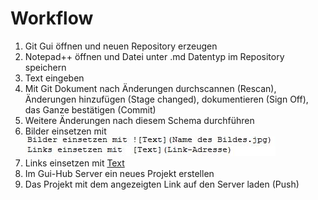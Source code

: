 # Workflow
1. Git Gui öffnen und neuen Repository erzeugen
1. Notepad++ öffnen und Datei unter .md Datentyp im Repository speichern
1. Text eingeben
1. Mit Git Dokument nach Änderungen durchscannen (Rescan), Änderungen hinzufügen (Stage changed), dokumentieren (Sign Off), das Ganze bestätigen (Commit)
1. Weitere Änderungen nach diesem Schema durchführen
1. Bilder einsetzen mit ![Text](Bilder_und_Links.JPG)
1. Links einsetzen mit  [Text](Link-Adresse)
1. Im Gui-Hub Server ein neues Projekt erstellen 
1. Das Projekt mit dem angezeigten Link auf den Server laden (Push)

